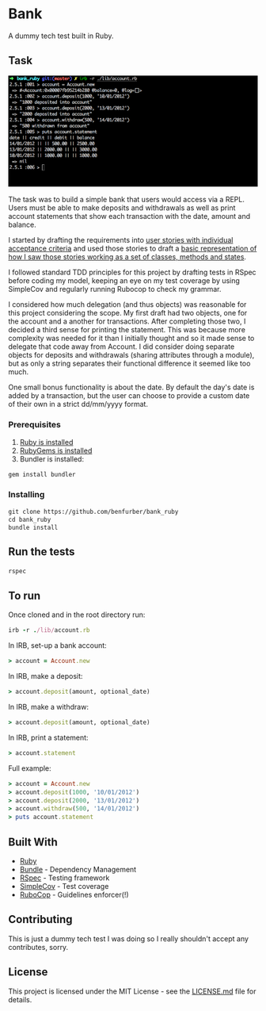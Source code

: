 # Bank

A dummy tech test built in Ruby.

## Task

![Screenshot of bank in action](https://github.com/benfurber/bank_ruby/blob/master/docs/screenshot.png "Screenshot of bank in action")

The task was to build a simple bank that users would access via a REPL. Users must be able to make deposits and withdrawals as well as print account statements that show each transaction with the date, amount and balance.

I started by drafting the requirements into [user stories with individual acceptance criteria](https://github.com/benfurber/bank_ruby/blob/master/docs/user_stories.md) and used those stories to draft a [basic representation of how I saw those stories working as a set of classes, methods and states](https://github.com/benfurber/bank_ruby/blob/master/docs/bank-diagram.png).

I followed standard TDD principles for this project by drafting tests in RSpec before coding my model, keeping an eye on my test coverage by using SimpleCov and regularly running Rubocop to check my grammar.

I considered how much delegation (and thus objects) was reasonable for this project considering the scope. My first draft had two objects, one for the account and a another for transactions. After completing those two, I decided a third sense for printing the statement. This was because more complexity was needed for it than I initially thought and so it made sense to delegate that code away from Account. I did consider doing separate objects for deposits and withdrawals (sharing attributes through a module), but as only a string separates their functional difference it seemed like too much.

One small bonus functionality is about the date. By default the day's date is added by a transaction, but the user can choose to provide a custom date of their own in a strict dd/mm/yyyy format.

### Prerequisites

1. [Ruby is installed](https://www.ruby-lang.org/en/documentation/installation/)
2. [RubyGems is installed](https://rubygems.org/pages/download)
3. Bundler is installed:
```
gem install bundler
```

### Installing

```
git clone https://github.com/benfurber/bank_ruby
cd bank_ruby
bundle install
```

## Run the tests
```ruby
rspec
```

## To run

Once cloned and in the root directory run:
```ruby
irb -r ./lib/account.rb
```

In IRB, set-up a bank account:
```ruby
> account = Account.new
```

In IRB, make a deposit:
```ruby
> account.deposit(amount, optional_date)
```

In IRB, make a withdraw:
```ruby
> account.deposit(amount, optional_date)
```

In IRB, print a statement:
```ruby
> account.statement
```

Full example:
```ruby
> account = Account.new
> account.deposit(1000, '10/01/2012')
> account.deposit(2000, '13/01/2012')
> account.withdraw(500, '14/01/2012')
> puts account.statement
```

## Built With

* [Ruby](https://www.ruby-lang.org/en/)
* [Bundle](https://bundler.io/) - Dependency Management
* [RSpec](http://rspec.info/) - Testing framework
* [SimpleCov](https://github.com/colszowka/simplecov) - Test coverage
* [RuboCop](https://github.com/rubocop-hq/rubocop) - Guidelines enforcer(!)

## Contributing

This is just a dummy tech test I was doing so I really shouldn't accept any contributes, sorry.

## License

This project is licensed under the MIT License - see the [LICENSE.md](LICENSE.md) file for details.
